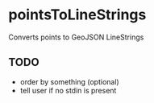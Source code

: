 # pointsToLineStrings
Converts points to GeoJSON LineStrings

## TODO
- order by something (optional)
- tell user if no stdin is present
